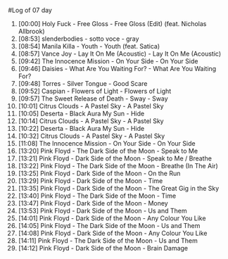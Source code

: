 #Log of 07 day

1. [00:00] Holy Fuck - Free Gloss - Free Gloss (Edit) (feat. Nicholas Allbrook)
1. [08:53] slenderbodies - sotto voce - gray
1. [08:54] Manila Killa - Youth - Youth (feat. Satica)
1. [08:57] Vance Joy - Lay It On Me (Acoustic) - Lay It On Me (Acoustic)
1. [09:42] The Innocence Mission - On Your Side - On Your Side
1. [09:46] Daisies - What Are You Waiting For? - What Are You Waiting For?
1. [09:48] Torres - Silver Tongue - Good Scare
1. [09:52] Caspian - Flowers of Light - Flowers of Light
1. [09:57] The Sweet Release of Death - Sway - Sway
1. [10:01] Citrus Clouds - A Pastel Sky - A Pastel Sky
1. [10:05] Deserta - Black Aura My Sun - Hide
1. [10:14] Citrus Clouds - A Pastel Sky - A Pastel Sky
1. [10:22] Deserta - Black Aura My Sun - Hide
1. [10:32] Citrus Clouds - A Pastel Sky - A Pastel Sky
1. [11:08] The Innocence Mission - On Your Side - On Your Side
1. [13:20] Pink Floyd - The Dark Side of the Moon - Speak to Me
1. [13:21] Pink Floyd - Dark Side of the Moon - Speak to Me / Breathe
1. [13:22] Pink Floyd - The Dark Side of the Moon - Breathe (In The Air)
1. [13:25] Pink Floyd - Dark Side of the Moon - On the Run
1. [13:29] Pink Floyd - Dark Side of the Moon - Time
1. [13:35] Pink Floyd - Dark Side of the Moon - The Great Gig in the Sky
1. [13:40] Pink Floyd - The Dark Side of the Moon - Time
1. [13:47] Pink Floyd - Dark Side of the Moon - Money
1. [13:53] Pink Floyd - Dark Side of the Moon - Us and Them
1. [14:01] Pink Floyd - Dark Side of the Moon - Any Colour You Like
1. [14:05] Pink Floyd - The Dark Side of the Moon - Us and Them
1. [14:08] Pink Floyd - Dark Side of the Moon - Any Colour You Like
1. [14:11] Pink Floyd - The Dark Side of the Moon - Us and Them
1. [14:12] Pink Floyd - Dark Side of the Moon - Brain Damage
